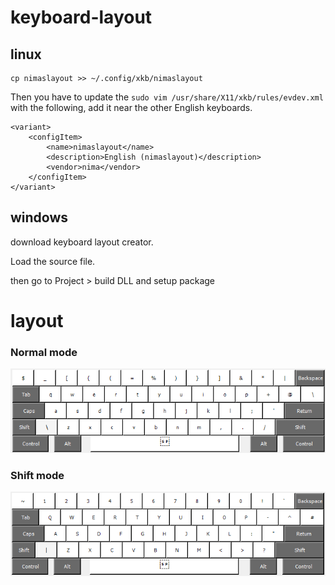 # keyboard-layout
## linux
```
cp nimaslayout >> ~/.config/xkb/nimaslayout
```
Then you have to update the `sudo vim /usr/share/X11/xkb/rules/evdev.xml` with the following, add it near the other English keyboards.
```
<variant>
    <configItem>
        <name>nimaslayout</name>
        <description>English (nimaslayout)</description>
        <vendor>nima</vendor>
    </configItem>
</variant>
```

## windows
download keyboard layout creator.

Load the source file.

then go to Project > build DLL and setup package


# layout
### Normal mode
![Normal](images/normal.png)

### Shift mode
![withShift](images/withShift.png)
